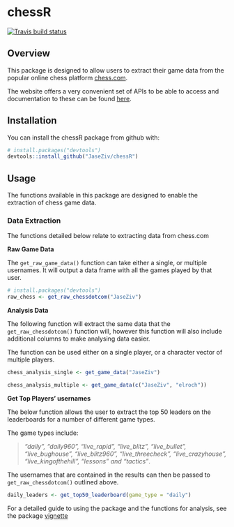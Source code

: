 
# chessR

<!-- badges: start -->

[![Travis build
status](https://travis-ci.org/JaseZiv/chessR.svg?branch=master)](https://travis-ci.org/JaseZiv/chessR)
<!-- badges: end -->

## Overview

This package is designed to allow users to extract their game data from
the popular online chess platform [chess.com](https://www.chess.com/).

The website offers a very convenient set of APIs to be able to access
and documentation to these can be found
[here](https://www.chess.com/news/view/published-data-api).

## Installation

You can install the chessR package from github with:

``` r
# install.packages("devtools")
devtools::install_github("JaseZiv/chessR")
```

## Usage

The functions available in this package are designed to enable the
extraction of chess game data.

### Data Extraction

The functions detailed below relate to extracting data from chess.com

**Raw Game Data**

The `get_raw_game_data()` function can take either a single, or multiple
usernames. It will output a data frame with all the games played by that
user.

``` r
# install.packages("devtools")
raw_chess <- get_raw_chessdotcom("JaseZiv")
```

**Analysis Data**

The following function will extract the same data that the
`get_raw_chessdotcom()` function will, however this function will also
include additional columns to make analysing data easier.

The function can be used either on a single player, or a character
vector of multiple players.

``` r
chess_analysis_single <- get_game_data("JaseZiv")

chess_analysis_multiple <- get_game_data(c("JaseZiv", "elroch"))
```

**Get Top Players’ usernames**

The below function allows the user to extract the top 50 leaders on the
leaderboards for a number of different game types.

The game types include:

> *“daily”, “daily960”, “live\_rapid”, “live\_blitz”, “live\_bullet”,
> “live\_bughouse”, “live\_blitz960”, “live\_threecheck”,
> “live\_crazyhouse”, “live\_kingofthehill”, “lessons” and “tactics”*.

The usernames that are contained in the results can then be passed to
`get_raw_chessdotcom()` outlined above.

``` r
daily_leaders <- get_top50_leaderboard(game_type = "daily")
```

For a detailed guide to using the package and the functions for
analysis, see the package
[vignette](https://jaseziv.github.io/chessR/articles/using_chessR_package.html)
